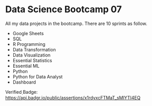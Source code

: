 # Data Science Bootcamp 07

All my data projects in the bootcamp. There are 10 sprints as follow.

* Google Sheets
* SQL
* R Programming
* Data Transformation
* Data Visualization
* Essential Statistics
* Essential ML
* Python
* Python for Data Analyst
* Dashboard

Verified ฺBadge: https://api.badgr.io/public/assertions/x1rdyxcFTMaT_sMlYTI4EQ
